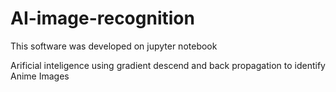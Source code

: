 # AI-image-recognition

This software was developed on jupyter notebook

Arificial inteligence using gradient descend and back propagation to identify Anime Images
